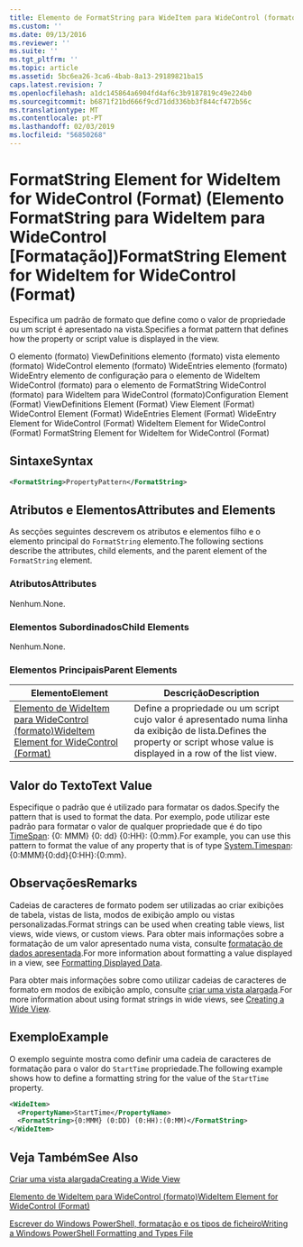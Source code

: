 ```yaml
---
title: Elemento de FormatString para WideItem para WideControl (formato) | Documentos da Microsoft
ms.custom: ''
ms.date: 09/13/2016
ms.reviewer: ''
ms.suite: ''
ms.tgt_pltfrm: ''
ms.topic: article
ms.assetid: 5bc6ea26-3ca6-4bab-8a13-29189821ba15
caps.latest.revision: 7
ms.openlocfilehash: a1dc145864a6904fd4af6c3b9187819c49e224b0
ms.sourcegitcommit: b6871f21bd666f9cd71dd336bb3f844cf472b56c
ms.translationtype: MT
ms.contentlocale: pt-PT
ms.lasthandoff: 02/03/2019
ms.locfileid: "56850268"
---
```

# <a name="formatstring-element-for-wideitem-for-widecontrol-format"></a><span data-ttu-id="cca03-102">FormatString Element for WideItem for WideControl (Format) (Elemento FormatString para WideItem para WideControl [Formatação])</span><span class="sxs-lookup"><span data-stu-id="cca03-102">FormatString Element for WideItem for WideControl (Format)</span></span>

<span data-ttu-id="cca03-103">Especifica um padrão de formato que define como o valor de propriedade ou um script é apresentado na vista.</span><span class="sxs-lookup"><span data-stu-id="cca03-103">Specifies a format pattern that defines how the property or script value is displayed in the view.</span></span>

<span data-ttu-id="cca03-104">O elemento (formato) ViewDefinitions elemento (formato) vista elemento (formato) WideControl elemento (formato) WideEntries elemento (formato) WideEntry elemento de configuração para o elemento de WideItem WideControl (formato) para o elemento de FormatString WideControl (formato) para WideItem para WideControl (formato)</span><span class="sxs-lookup"><span data-stu-id="cca03-104">Configuration Element (Format) ViewDefinitions Element (Format) View Element (Format) WideControl Element (Format) WideEntries Element (Format) WideEntry Element for WideControl (Format) WideItem Element for WideControl (Format) FormatString Element for WideItem for WideControl (Format)</span></span>

## <a name="syntax"></a><span data-ttu-id="cca03-105">Sintaxe</span><span class="sxs-lookup"><span data-stu-id="cca03-105">Syntax</span></span>

```xml
<FormatString>PropertyPattern</FormatString>
```

## <a name="attributes-and-elements"></a><span data-ttu-id="cca03-106">Atributos e Elementos</span><span class="sxs-lookup"><span data-stu-id="cca03-106">Attributes and Elements</span></span>

<span data-ttu-id="cca03-107">As secções seguintes descrevem os atributos e elementos filho e o elemento principal do `FormatString` elemento.</span><span class="sxs-lookup"><span data-stu-id="cca03-107">The following sections describe the attributes, child elements, and the parent element of the `FormatString` element.</span></span>

### <a name="attributes"></a><span data-ttu-id="cca03-108">Atributos</span><span class="sxs-lookup"><span data-stu-id="cca03-108">Attributes</span></span>

<span data-ttu-id="cca03-109">Nenhum.</span><span class="sxs-lookup"><span data-stu-id="cca03-109">None.</span></span>

### <a name="child-elements"></a><span data-ttu-id="cca03-110">Elementos Subordinados</span><span class="sxs-lookup"><span data-stu-id="cca03-110">Child Elements</span></span>

<span data-ttu-id="cca03-111">Nenhum.</span><span class="sxs-lookup"><span data-stu-id="cca03-111">None.</span></span>

### <a name="parent-elements"></a><span data-ttu-id="cca03-112">Elementos Principais</span><span class="sxs-lookup"><span data-stu-id="cca03-112">Parent Elements</span></span>

|<span data-ttu-id="cca03-113">Elemento</span><span class="sxs-lookup"><span data-stu-id="cca03-113">Element</span></span>|<span data-ttu-id="cca03-114">Descrição</span><span class="sxs-lookup"><span data-stu-id="cca03-114">Description</span></span>|
|-------------|-----------------|
|[<span data-ttu-id="cca03-115">Elemento de WideItem para WideControl (formato)</span><span class="sxs-lookup"><span data-stu-id="cca03-115">WideItem Element for WideControl (Format)</span></span>](./wideitem-element-for-widecontrol-format.md)|<span data-ttu-id="cca03-116">Define a propriedade ou um script cujo valor é apresentado numa linha da exibição de lista.</span><span class="sxs-lookup"><span data-stu-id="cca03-116">Defines the property or script whose value is displayed in a row of the list view.</span></span>|

## <a name="text-value"></a><span data-ttu-id="cca03-117">Valor do Texto</span><span class="sxs-lookup"><span data-stu-id="cca03-117">Text Value</span></span>

<span data-ttu-id="cca03-118">Especifique o padrão que é utilizado para formatar os dados.</span><span class="sxs-lookup"><span data-stu-id="cca03-118">Specify the pattern that is used to format the data.</span></span> <span data-ttu-id="cca03-119">Por exemplo, pode utilizar este padrão para formatar o valor de qualquer propriedade que é do tipo [TimeSpan](/dotnet/api/System.TimeSpan): {0: MMM} {0: dd} {0:HH}: {0:mm}.</span><span class="sxs-lookup"><span data-stu-id="cca03-119">For example, you can use this pattern to format the value of any property that is of type [System.Timespan](/dotnet/api/System.TimeSpan): {0:MMM}{0:dd}{0:HH}:{0:mm}.</span></span>

## <a name="remarks"></a><span data-ttu-id="cca03-120">Observações</span><span class="sxs-lookup"><span data-stu-id="cca03-120">Remarks</span></span>

<span data-ttu-id="cca03-121">Cadeias de caracteres de formato podem ser utilizadas ao criar exibições de tabela, vistas de lista, modos de exibição amplo ou vistas personalizadas.</span><span class="sxs-lookup"><span data-stu-id="cca03-121">Format strings can be used when creating table views, list views, wide views, or custom views.</span></span> <span data-ttu-id="cca03-122">Para obter mais informações sobre a formatação de um valor apresentado numa vista, consulte [formatação de dados apresentada](./formatting-displayed-data.md).</span><span class="sxs-lookup"><span data-stu-id="cca03-122">For more information about formatting a value displayed in a view, see [Formatting Displayed Data](./formatting-displayed-data.md).</span></span>

<span data-ttu-id="cca03-123">Para obter mais informações sobre como utilizar cadeias de caracteres de formato em modos de exibição amplo, consulte [criar uma vista alargada](./creating-a-wide-view.md).</span><span class="sxs-lookup"><span data-stu-id="cca03-123">For more information about using format strings in wide views, see [Creating a Wide View](./creating-a-wide-view.md).</span></span>

## <a name="example"></a><span data-ttu-id="cca03-124">Exemplo</span><span class="sxs-lookup"><span data-stu-id="cca03-124">Example</span></span>

<span data-ttu-id="cca03-125">O exemplo seguinte mostra como definir uma cadeia de caracteres de formatação para o valor do `StartTime` propriedade.</span><span class="sxs-lookup"><span data-stu-id="cca03-125">The following example shows how to define a formatting string for the value of the `StartTime` property.</span></span>

```xml
<WideItem>
  <PropertyName>StartTime</PropertyName>
  <FormatString>{0:MMM} (0:DD) (0:HH):(0:MM)</FormatString>
</WideItem>
```

## <a name="see-also"></a><span data-ttu-id="cca03-126">Veja Também</span><span class="sxs-lookup"><span data-stu-id="cca03-126">See Also</span></span>

[<span data-ttu-id="cca03-127">Criar uma vista alargada</span><span class="sxs-lookup"><span data-stu-id="cca03-127">Creating a Wide View</span></span>](./creating-a-wide-view.md)

[<span data-ttu-id="cca03-128">Elemento de WideItem para WideControl (formato)</span><span class="sxs-lookup"><span data-stu-id="cca03-128">WideItem Element for WideControl (Format)</span></span>](./wideitem-element-for-widecontrol-format.md)

[<span data-ttu-id="cca03-129">Escrever do Windows PowerShell, formatação e os tipos de ficheiro</span><span class="sxs-lookup"><span data-stu-id="cca03-129">Writing a Windows PowerShell Formatting and Types File</span></span>](./writing-a-powershell-formatting-file.md)
